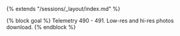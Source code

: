 {% extends "/sessions/_layout/index.md" %}

{% block goal %}
Telemetry 490 - 491. Low-res and hi-res photos download.
{% endblock %}

